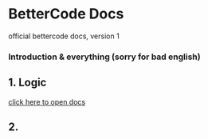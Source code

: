 # **BetterCode Docs**
official bettercode docs, version 1

### Introduction & everything (sorry for bad english)

## 1. Logic


<p><a href="https://github.com/koo1140/BetterCode-Docs/blob/main/logic.md">click here to open docs</a></p>


## 2. 
